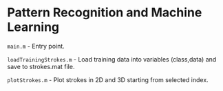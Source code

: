 # Pattern Recognition and Machine Learning

`main.m` - Entry point.

`loadTrainingStrokes.m` - Load training data into variables (class,data) and save to strokes.mat file.

`plotStrokes.m` - Plot strokes in 2D and 3D starting from selected index.
